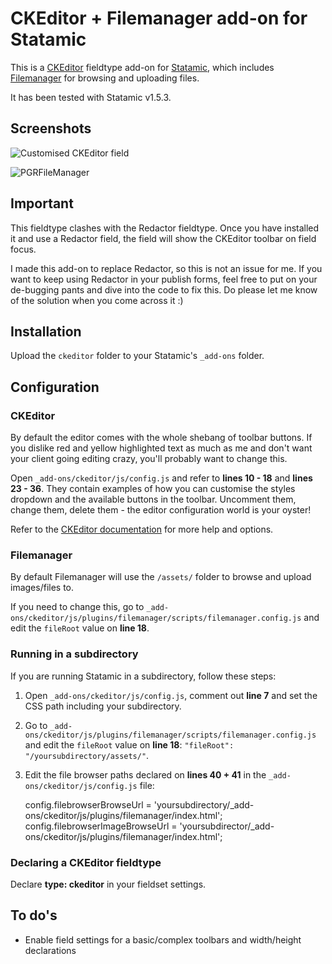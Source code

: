 # CKEditor + Filemanager add-on for Statamic
This is a [CKEditor](http://ckeditor.com) fieldtype add-on for [Statamic](http://statamic.com/), which includes [Filemanager](https://github.com/simogeo/Filemanager) for browsing and uploading files.

It has been tested with Statamic v1.5.3. 

## Screenshots
![Customised CKEditor field](http://katrinkerber.com/assets/screenshot-ckeditor.png)

![PGRFileManager](http://katrinkerber.com/assets/screenshot-filemanager.png)

## Important
This fieldtype clashes with the Redactor fieldtype. Once you have installed it and use a Redactor field, the field will show the CKEditor toolbar on field focus.

I made this add-on to replace Redactor, so this is not an issue for me. If you want to keep using Redactor in your publish forms, feel free to put on your de-bugging pants and dive into the code to fix this. Do please let me know of the solution when you come across it :)

## Installation
Upload the `ckeditor` folder to your Statamic's `_add-ons` folder.

## Configuration
### CKEditor
By default the editor comes with the whole shebang of toolbar buttons. If you dislike red and yellow highlighted text as much as me and don't want your client going editing crazy, you'll probably want to change this.

Open `_add-ons/ckeditor/js/config.js` and refer to **lines 10 - 18** and **lines 23 - 36**. They contain examples of how you can customise the styles dropdown and the available buttons in the toolbar. Uncomment them, change them, delete them - the editor configuration world is your oyster! 

Refer to the [CKEditor documentation](http://docs.cksource.com/CKEditor_3.x/Developers_Guide/Toolbar) for more help and options.

### Filemanager
By default Filemanager will use the `/assets/` folder to browse and upload images/files to.

If you need to change this, go to `_add-ons/ckeditor/js/plugins/filemanager/scripts/filemanager.config.js` and edit the `fileRoot` value on **line 18**.

### Running in a subdirectory
If you are running Statamic in a subdirectory, follow these steps:

1. Open `_add-ons/ckeditor/js/config.js`, comment out **line 7** and set the CSS path including your subdirectory.
2. Go to `_add-ons/ckeditor/js/plugins/filemanager/scripts/filemanager.config.js` and edit the `fileRoot` value on **line 18**: `"fileRoot": "/yoursubdirectory/assets/"`.
3. Edit the file browser paths declared on **lines 40 + 41** in the `_add-ons/ckeditor/js/config.js` file:

    config.filebrowserBrowseUrl = 'yoursubdirectory/_add-ons/ckeditor/js/plugins/filemanager/index.html';
    config.filebrowserImageBrowseUrl = 'yoursubdirector/_add-ons/ckeditor/js/plugins/filemanager/index.html';

### Declaring a CKEditor fieldtype
Declare **type: ckeditor** in your fieldset settings.

## To do's
* Enable field settings for a basic/complex toolbars and width/height declarations
